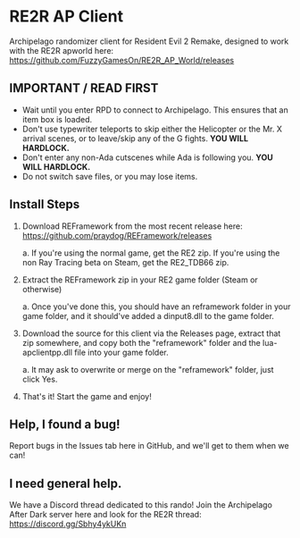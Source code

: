 # RE2R AP Client
Archipelago randomizer client for Resident Evil 2 Remake, designed to work with the RE2R apworld here: https://github.com/FuzzyGamesOn/RE2R_AP_World/releases

## IMPORTANT / READ FIRST

- Wait until you enter RPD to connect to Archipelago. This ensures that an item box is loaded.
- Don't use typewriter teleports to skip either the Helicopter or the Mr. X arrival scenes, or to leave/skip any of the G fights. **YOU WILL HARDLOCK.**
- Don't enter any non-Ada cutscenes while Ada is following you. **YOU WILL HARDLOCK.**
- Do not switch save files, or you may lose items.

## Install Steps

1. Download REFramework from the most recent release here: https://github.com/praydog/REFramework/releases

    a. If you're using the normal game, get the RE2 zip. If you're using the non Ray Tracing beta on Steam, get the RE2_TDB66 zip.

2. Extract the REFramework zip in your RE2 game folder (Steam or otherwise)

    a. Once you've done this, you should have an reframework folder in your game folder, and it should've added a dinput8.dll to the game folder.

3. Download the source for this client via the Releases page, extract that zip somewhere, and copy both the "reframework" folder and the lua-apclientpp.dll file into your game folder.

    a. It may ask to overwrite or merge on the "reframework" folder, just click Yes.
    
5. That's it! Start the game and enjoy!

## Help, I found a bug!

Report bugs in the Issues tab here in GitHub, and we'll get to them when we can!

## I need general help.

We have a Discord thread dedicated to this rando! Join the Archipelago After Dark server here and look for the RE2R thread: https://discord.gg/Sbhy4ykUKn
